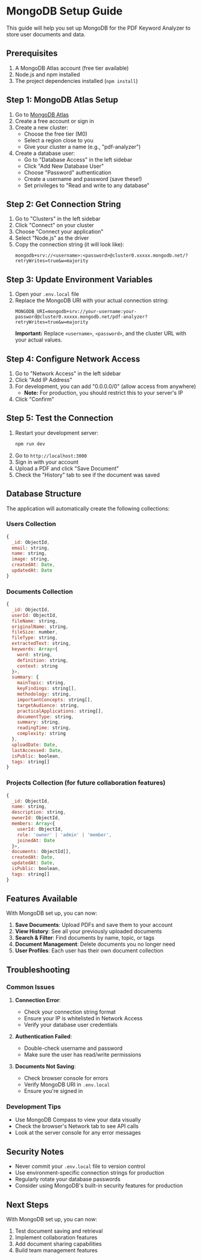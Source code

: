 # MongoDB Setup Guide

This guide will help you set up MongoDB for the PDF Keyword Analyzer to store user documents and data.

## Prerequisites

1. A MongoDB Atlas account (free tier available)
2. Node.js and npm installed
3. The project dependencies installed (`npm install`)

## Step 1: MongoDB Atlas Setup

1. Go to [MongoDB Atlas](https://www.mongodb.com/atlas)
2. Create a free account or sign in
3. Create a new cluster:
   - Choose the free tier (M0)
   - Select a region close to you
   - Give your cluster a name (e.g., "pdf-analyzer")
4. Create a database user:
   - Go to "Database Access" in the left sidebar
   - Click "Add New Database User"
   - Choose "Password" authentication
   - Create a username and password (save these!)
   - Set privileges to "Read and write to any database"

## Step 2: Get Connection String

1. Go to "Clusters" in the left sidebar
2. Click "Connect" on your cluster
3. Choose "Connect your application"
4. Select "Node.js" as the driver
5. Copy the connection string (it will look like):
   ```
   mongodb+srv://<username>:<password>@cluster0.xxxxx.mongodb.net/?retryWrites=true&w=majority
   ```

## Step 3: Update Environment Variables

1. Open your `.env.local` file
2. Replace the MongoDB URI with your actual connection string:
   ```env
   MONGODB_URI=mongodb+srv://your-username:your-password@cluster0.xxxxx.mongodb.net/pdf-analyzer?retryWrites=true&w=majority
   ```
   **Important:** Replace `<username>`, `<password>`, and the cluster URL with your actual values.

## Step 4: Configure Network Access

1. Go to "Network Access" in the left sidebar
2. Click "Add IP Address"
3. For development, you can add "0.0.0.0/0" (allow access from anywhere)
   - **Note:** For production, you should restrict this to your server's IP
4. Click "Confirm"

## Step 5: Test the Connection

1. Restart your development server:
   ```bash
   npm run dev
   ```
2. Go to `http://localhost:3000`
3. Sign in with your account
4. Upload a PDF and click "Save Document"
5. Check the "History" tab to see if the document was saved

## Database Structure

The application will automatically create the following collections:

### Users Collection
```javascript
{
  _id: ObjectId,
  email: string,
  name: string,
  image: string,
  createdAt: Date,
  updatedAt: Date
}
```

### Documents Collection
```javascript
{
  _id: ObjectId,
  userId: ObjectId,
  fileName: string,
  originalName: string,
  fileSize: number,
  fileType: string,
  extractedText: string,
  keywords: Array<{
    word: string,
    definition: string,
    context: string
  }>,
  summary: {
    mainTopic: string,
    keyFindings: string[],
    methodology: string,
    importantConcepts: string[],
    targetAudience: string,
    practicalApplications: string[],
    documentType: string,
    summary: string,
    readingTime: string,
    complexity: string
  },
  uploadDate: Date,
  lastAccessed: Date,
  isPublic: boolean,
  tags: string[]
}
```

### Projects Collection (for future collaboration features)
```javascript
{
  _id: ObjectId,
  name: string,
  description: string,
  ownerId: ObjectId,
  members: Array<{
    userId: ObjectId,
    role: 'owner' | 'admin' | 'member',
    joinedAt: Date
  }>,
  documents: ObjectId[],
  createdAt: Date,
  updatedAt: Date,
  isPublic: boolean,
  tags: string[]
}
```

## Features Available

With MongoDB set up, you can now:

1. **Save Documents**: Upload PDFs and save them to your account
2. **View History**: See all your previously uploaded documents
3. **Search & Filter**: Find documents by name, topic, or tags
4. **Document Management**: Delete documents you no longer need
5. **User Profiles**: Each user has their own document collection

## Troubleshooting

### Common Issues

1. **Connection Error**: 
   - Check your connection string format
   - Ensure your IP is whitelisted in Network Access
   - Verify your database user credentials

2. **Authentication Failed**:
   - Double-check username and password
   - Make sure the user has read/write permissions

3. **Documents Not Saving**:
   - Check browser console for errors
   - Verify MongoDB URI in `.env.local`
   - Ensure you're signed in

### Development Tips

- Use MongoDB Compass to view your data visually
- Check the browser's Network tab to see API calls
- Look at the server console for any error messages

## Security Notes

- Never commit your `.env.local` file to version control
- Use environment-specific connection strings for production
- Regularly rotate your database passwords
- Consider using MongoDB's built-in security features for production

## Next Steps

With MongoDB set up, you can now:
1. Test document saving and retrieval
2. Implement collaboration features
3. Add document sharing capabilities
4. Build team management features
